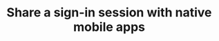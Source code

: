 ---
title: Share a sign-in session with native mobile apps
meta:
  - name: description
    content: Mobile apps use an external user-agent (the device's browser) to perform authentication. Get information on how you can apply sign-in principles that are similar to web apps to share a sign-in session between mobile apps on a device.
layout: Guides
sections:
 - overview
 - session-and-persistent-sso
 - configure-oidc-native-apps
 - setup-first-mobile-app
 - create-second-mobile-app
 - optional-settings
 - next-steps
---